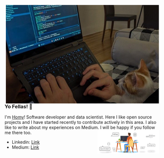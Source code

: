 
<img src="header1.jpg" align="right" width="500px">

### Yo Fellas! 👋
I'm [Homy](https://www.linkedin.com/in/homayoun-s-m-sc-950853152)! Software developer and data scientist. Here I like open source projects and I have started recently to contribute actively in this area. I also like to write about my experiences on Medium. I will be happy if you follow me there too.
<img src="heder.gif" align="right" width="200px">

- Linkedin: [Link](https://www.linkedin.com/in/homayoun-s-m-sc-950853152)
- Medium: [Link](https://medium.com/@homayoun.srp)

